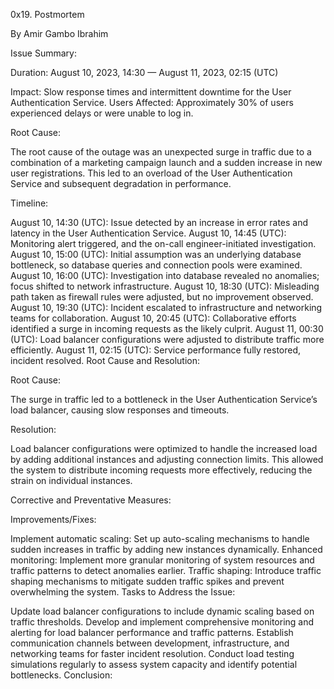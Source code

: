 0x19. Postmortem

By Amir Gambo Ibrahim

Issue Summary:

Duration: August 10, 2023, 14:30 — August 11, 2023, 02:15 (UTC)

Impact: Slow response times and intermittent downtime for the User Authentication Service. Users Affected: Approximately 30% of users experienced delays or were unable to log in.

Root Cause:

The root cause of the outage was an unexpected surge in traffic due to a combination of a marketing campaign launch and a sudden increase in new user registrations. This led to an overload of the User Authentication Service and subsequent degradation in performance.

Timeline:

August 10, 14:30 (UTC): Issue detected by an increase in error rates and latency in the User Authentication Service.
August 10, 14:45 (UTC): Monitoring alert triggered, and the on-call engineer-initiated investigation.
August 10, 15:00 (UTC): Initial assumption was an underlying database bottleneck, so database queries and connection pools were examined.
August 10, 16:00 (UTC): Investigation into database revealed no anomalies; focus shifted to network infrastructure.
August 10, 18:30 (UTC): Misleading path taken as firewall rules were adjusted, but no improvement observed.
August 10, 19:30 (UTC): Incident escalated to infrastructure and networking teams for collaboration.
August 10, 20:45 (UTC): Collaborative efforts identified a surge in incoming requests as the likely culprit.
August 11, 00:30 (UTC): Load balancer configurations were adjusted to distribute traffic more efficiently.
August 11, 02:15 (UTC): Service performance fully restored, incident resolved.
Root Cause and Resolution:

Root Cause:

The surge in traffic led to a bottleneck in the User Authentication Service’s load balancer, causing slow responses and timeouts.


Resolution:

Load balancer configurations were optimized to handle the increased load by adding additional instances and adjusting connection limits. This allowed the system to distribute incoming requests more effectively, reducing the strain on individual instances.


Corrective and Preventative Measures:

Improvements/Fixes:

Implement automatic scaling: Set up auto-scaling mechanisms to handle sudden increases in traffic by adding new instances dynamically.
Enhanced monitoring: Implement more granular monitoring of system resources and traffic patterns to detect anomalies earlier.
Traffic shaping: Introduce traffic shaping mechanisms to mitigate sudden traffic spikes and prevent overwhelming the system.
Tasks to Address the Issue:

Update load balancer configurations to include dynamic scaling based on traffic thresholds.
Develop and implement comprehensive monitoring and alerting for load balancer performance and traffic patterns.
Establish communication channels between development, infrastructure, and networking teams for faster incident resolution.
Conduct load testing simulations regularly to assess system capacity and identify potential bottlenecks.
Conclusion:

